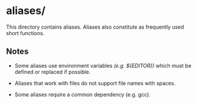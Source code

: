 
# aliases/

This directory contains aliases. Aliases also constitute as frequently used short functions.

## Notes

* Some aliases use environment variables *(e.g. ${EDITOR})* which must be defined or replaced if possible.

* Aliases that work with files do not support file names with spaces.

* Some aliases require a common dependency (e.g. gcc).

